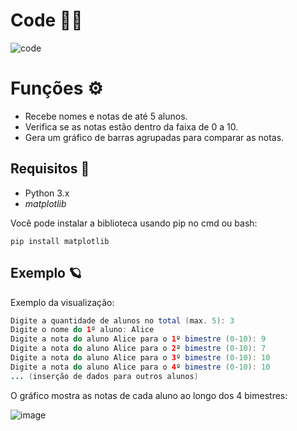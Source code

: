 # Code 👨‍💻
![code](https://github.com/user-attachments/assets/c1c5c80c-068f-4934-9942-1763dfc3e29e)

# Funções ⚙
- Recebe nomes e notas de até 5 alunos.
- Verifica se as notas estão dentro da faixa de 0 a 10.
- Gera um gráfico de barras agrupadas para comparar as notas.

## Requisitos 💫
- Python 3.x
- _matplotlib_

Você pode instalar a biblioteca usando pip no cmd ou bash:
```console
pip install matplotlib
```

## Exemplo 🪐
Exemplo da visualização:

```java
Digite a quantidade de alunos no total (max. 5): 3
Digite o nome do 1º aluno: Alice
Digite a nota do aluno Alice para o 1º bimestre (0-10): 9
Digite a nota do aluno Alice para o 2º bimestre (0-10): 7
Digite a nota do aluno Alice para o 3º bimestre (0-10): 10
Digite a nota do aluno Alice para o 4º bimestre (0-10): 10
... (inserção de dados para outros alunos)
```
O gráfico mostra as notas de cada aluno ao longo dos 4 bimestres:

![image](https://github.com/user-attachments/assets/941debed-fdcc-427c-9269-1b2fc5ef9d24)
